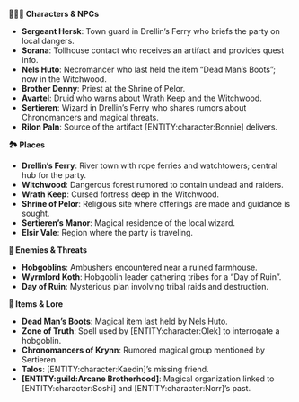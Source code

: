 <p><strong>🧑&zwj;🤝&zwj;🧑</strong><strong> Characters &amp; NPCs</strong></p>
<ul>
<li><strong>Sergeant Hersk</strong>: Town guard in Drellin&rsquo;s Ferry who briefs the party on local dangers.</li>
<li><strong>Sorana</strong>: Tollhouse contact who receives an artifact and provides quest info.</li>
<li><strong>Nels Huto</strong>: Necromancer who last held the item &ldquo;Dead Man&rsquo;s Boots&rdquo;; now in the Witchwood.</li>
<li><strong>Brother Denny</strong>: Priest at the Shrine of Pelor.</li>
<li><strong>Avartel</strong>: Druid who warns about Wrath Keep and the Witchwood.</li>
<li><strong>Sertieren</strong>: Wizard in Drellin&rsquo;s Ferry who shares rumors about Chronomancers and magical threats.</li>
<li><strong>Rilon Paln</strong>: Source of the artifact [ENTITY:character:Bonnie] delivers.</li>
</ul>
<p><strong>🏞️</strong><strong> Places</strong></p>
<ul>
<li><strong>Drellin&rsquo;s Ferry</strong>: River town with rope ferries and watchtowers; central hub for the party.</li>
<li><strong>Witchwood</strong>: Dangerous forest rumored to contain undead and raiders.</li>
<li><strong>Wrath Keep</strong>: Cursed fortress deep in the Witchwood.</li>
<li><strong>Shrine of Pelor</strong>: Religious site where offerings are made and guidance is sought.</li>
<li><strong>Sertieren&rsquo;s Manor</strong>: Magical residence of the local wizard.</li>
<li><strong>Elsir Vale</strong>: Region where the party is traveling.</li>
</ul>
<p><strong>🧟</strong><strong> Enemies &amp; Threats</strong></p>
<ul>
<li><strong>Hobgoblins</strong>: Ambushers encountered near a ruined farmhouse.</li>
<li><strong>Wyrmlord Koth</strong>: Hobgoblin leader gathering tribes for a &ldquo;Day of Ruin&rdquo;.</li>
<li><strong>Day of Ruin</strong>: Mysterious plan involving tribal raids and destruction.</li>
</ul>
<p><strong>🧭</strong><strong> Items &amp; Lore</strong></p>
<ul>
<li><strong>Dead Man&rsquo;s Boots</strong>: Magical item last held by Nels Huto.</li>
<li><strong>Zone of Truth</strong>: Spell used by [ENTITY:character:Olek] to interrogate a hobgoblin.</li>
<li><strong>Chronomancers of Krynn</strong>: Rumored magical group mentioned by Sertieren.</li>
<li><strong>Talos</strong>: [ENTITY:character:Kaedin]&rsquo;s missing friend.</li>
<li><strong>[ENTITY:guild:Arcane Brotherhood]</strong>: Magical organization linked to [ENTITY:character:Soshi] and [ENTITY:character:Norr]&rsquo;s past.</li>
</ul>
